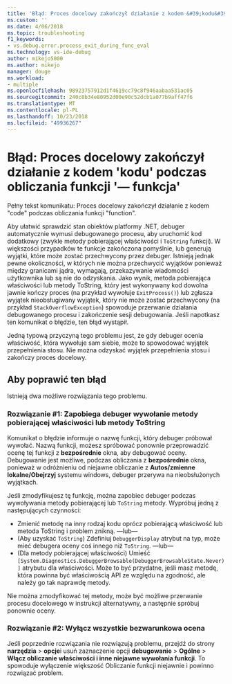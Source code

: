 ```yaml
---
title: 'Błąd: Proces docelowy zakończył działanie z kodem &#39;kodu&#39; podczas obliczania funkcji &#39;funkcja&#39; | Dokumentacja firmy Microsoft'
ms.custom: ''
ms.date: 4/06/2018
ms.topic: troubleshooting
f1_keywords:
- vs.debug.error.process_exit_during_func_eval
ms.technology: vs-ide-debug
author: mikejo5000
ms.author: mikejo
manager: douge
ms.workload:
- multiple
ms.openlocfilehash: 98923757912d1f4619cc79c8f946aabaa531ac05
ms.sourcegitcommit: 240c8b34e80952d00e90c52dcb1a077b9aff47f6
ms.translationtype: MT
ms.contentlocale: pl-PL
ms.lasthandoff: 10/23/2018
ms.locfileid: "49936267"
---
```

# <a name="error-the-target-process-exited-with-code-39code39-while-evaluating-the-function-39function39"></a>Błąd: Proces docelowy zakończył działanie z kodem &#39;kodu&#39; podczas obliczania funkcji &#39;— funkcja&#39;

Pełny tekst komunikatu: Proces docelowy zakończył działanie z kodem "code" podczas obliczania funkcji "function".

Aby ułatwić sprawdzić stan obiektów platformy .NET, debuger automatycznie wymusi debugowanego procesu, aby uruchomić kod dodatkowy (zwykle metody pobierającej właściwości i `ToString` funkcji). W większości przypadków te funkcje zakończona pomyślnie, lub generują wyjątki, które może zostać przechwycony przez debuger. Istnieją jednak pewne okoliczności, w których nie można przechwycić wyjątków ponieważ między granicami jądra, wymagają, przekazywanie wiadomości użytkownika lub są nie do odzyskania. Jako wynik, metoda pobierająca właściwości lub metody ToString, który jest wykonywany kod dowolna jawnie kończy proces (na przykład wywołuje `ExitProcess()`) lub zgłasza wyjątek nieobsługiwany wyjątek, który nie może zostać przechwycony (na przykład `StackOverflowException`) spowoduje przerwanie działania debugowanego procesu i zakończenie sesji debugowania. Jeśli napotkasz ten komunikat o błędzie, ten błąd wystąpił.
 
Jedną typową przyczyną tego problemu jest, że gdy debuger ocenia właściwość, która wywołuje sam siebie, może to spowodować wyjątek przepełnienia stosu. Nie można odzyskać wyjątek przepełnienia stosu i zakończy proces docelowy.
 
## <a name="to-correct-this-error"></a>Aby poprawić ten błąd
 
Istnieją dwa możliwe rozwiązania tego problemu.
 
### <a name="solution-1-prevent-the-debugger-from-calling-the-getter-property-or-tostring-method"></a>Rozwiązanie #1: Zapobiega debuger wywołanie metody pobierającej właściwości lub metody ToString 

Komunikat o błędzie informuje o nazwę funkcji, który debuger próbował wywołać. Nazwą funkcji, możesz spróbować ponownie przeprowadzić ocenę tej funkcji z **bezpośrednie** okna, aby debugować oceny. Debugowanie jest możliwe, podczas obliczania z **bezpośrednie** okna, ponieważ w odróżnieniu od niejawne obliczanie z **Autos/zmienne lokalne/Obejrzyj** systemu windows, debuger przerywa na nieobsłużonych wyjątkach.

Jeśli zmodyfikujesz tę funkcję, można zapobiec debuger podczas wywoływania metody pobierającej lub `ToString` metody. Wypróbuj jedną z następujących czynności:
 
* Zmienić metodę na inny rodzaj kodu oprócz pobierającą właściwość lub metoda ToString i problem znikną.
    —lub—
* (Aby uzyskać `ToString`) Zdefiniuj `DebuggerDisplay` atrybut na typ, może mieć debugera oceny coś innego niż `ToString`.
    —lub—
* (Dla metody pobierającej właściwości) Umieść `[System.Diagnostics.DebuggerBrowsable(DebuggerBrowsableState.Never)]` atrybutu dla właściwości. Może to być przydatne, jeśli masz metodę, która powinna być właściwością API ze względu na zgodność, ale należy go tak naprawdę metody.

Nie można zmodyfikować tej metody, może być możliwe przerwanie procesu docelowego w instrukcji alternatywny, a następnie spróbuj ponownie oceny.
 
### <a name="solution-2-disable-all-implicit-evaluation"></a>Rozwiązanie #2: Wyłącz wszystkie bezwarunkowa ocena
 
Jeśli poprzednie rozwiązania nie rozwiązują problemu, przejdź do strony **narzędzia** > **opcje**i usuń zaznaczenie opcji **debugowanie**  >   **Ogólne** > **Włącz obliczanie właściwości i inne niejawne wywołania funkcji**. To spowoduje wyłączenie większość Obliczanie funkcji niejawnie i powinno rozwiązać problem.



  
